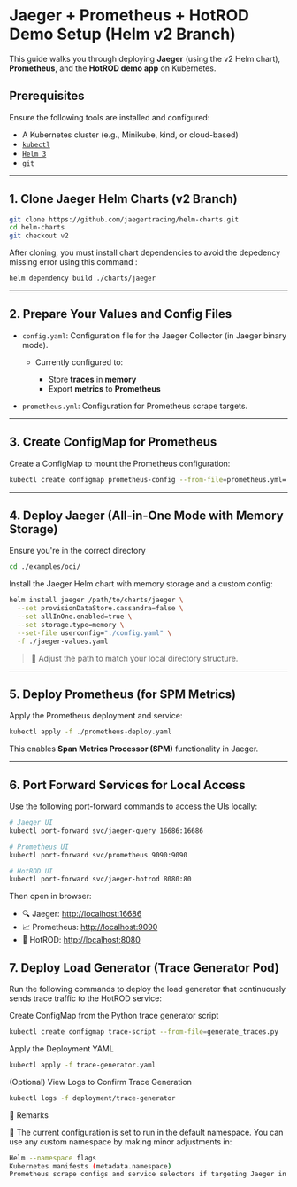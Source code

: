 # Jaeger + Prometheus + HotROD Demo Setup (Helm v2 Branch)

This guide walks you through deploying **Jaeger** (using the v2 Helm chart), **Prometheus**, and the **HotROD demo app** on Kubernetes.

## Prerequisites

Ensure the following tools are installed and configured:

- A Kubernetes cluster (e.g., Minikube, kind, or cloud-based)
- [`kubectl`](https://kubernetes.io/docs/tasks/tools/)
- [`Helm 3`](https://helm.sh/docs/intro/install/)
- `git`

---

## 1. Clone Jaeger Helm Charts (v2 Branch)

```bash
git clone https://github.com/jaegertracing/helm-charts.git
cd helm-charts
git checkout v2
```
After cloning, you must install chart dependencies to avoid the depedency missing error using this command :
``` bash
helm dependency build ./charts/jaeger
```
---

## 2. Prepare Your Values and Config Files

* `config.yaml`: Configuration file for the Jaeger Collector (in Jaeger binary mode).

  * Currently configured to:

    * Store **traces** in **memory**
    * Export **metrics** to **Prometheus**

* `prometheus.yml`: Configuration for Prometheus scrape targets.

---

## 3. Create ConfigMap for Prometheus

Create a ConfigMap to mount the Prometheus configuration:

```bash
kubectl create configmap prometheus-config --from-file=prometheus.yml=./prometheus.yml
```

---

## 4. Deploy Jaeger (All-in-One Mode with Memory Storage)

Ensure you're in the correct directory 
```bash
cd ./examples/oci/
```
Install the Jaeger Helm chart with memory storage and a custom config:

```bash
helm install jaeger /path/to/charts/jaeger \
  --set provisionDataStore.cassandra=false \
  --set allInOne.enabled=true \
  --set storage.type=memory \
  --set-file userconfig="./config.yaml" \
  -f ./jaeger-values.yaml
```

> 🔁 Adjust the path to match your local directory structure.

---

## 5. Deploy Prometheus (for SPM Metrics)

Apply the Prometheus deployment and service:

```bash
kubectl apply -f ./prometheus-deploy.yaml
```

This enables **Span Metrics Processor (SPM)** functionality in Jaeger.

---

## 6. Port Forward Services for Local Access

Use the following port-forward commands to access the UIs locally:

```bash
# Jaeger UI
kubectl port-forward svc/jaeger-query 16686:16686

# Prometheus UI
kubectl port-forward svc/prometheus 9090:9090

# HotROD UI
kubectl port-forward svc/jaeger-hotrod 8080:80
```

Then open in browser:

* 🔍 Jaeger: [http://localhost:16686](http://localhost:16686)
* 📈 Prometheus: [http://localhost:9090](http://localhost:9090)
* 🚕 HotROD: [http://localhost:8080](http://localhost:8080)

## 7. Deploy Load Generator (Trace Generator Pod)

Run the following commands to deploy the load generator that continuously sends trace traffic to the HotROD service:

Create ConfigMap from the Python trace generator script
```bash
kubectl create configmap trace-script --from-file=generate_traces.py
```
Apply the Deployment YAML
```bash
kubectl apply -f trace-generator.yaml
```
(Optional) View Logs to Confirm Trace Generation
```bash
kubectl logs -f deployment/trace-generator
```

🔧 Remarks

📌 The current configuration is set to run in the default namespace.
You can use any custom namespace by making minor adjustments in:
``` bash
Helm --namespace flags
Kubernetes manifests (metadata.namespace)
Prometheus scrape configs and service selectors if targeting Jaeger in a different namespace
```
